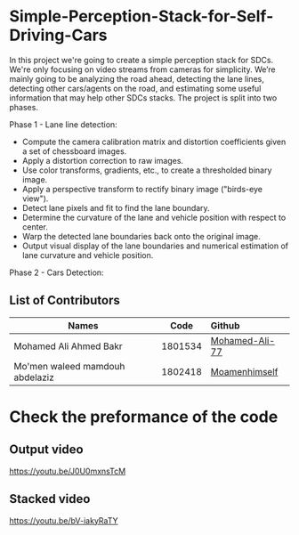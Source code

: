 # Simple-Perception-Stack-for-Self-Driving-Cars
In this project we're going to create a simple perception stack for SDCs. We're only focusing on video streams from cameras for simplicity. We’re mainly going to be analyzing the road ahead, detecting the lane lines, detecting other cars/agents on the road, and estimating some useful information that may help other SDCs stacks. The project is split into two phases.

Phase 1 - Lane line detection:
* Compute the camera calibration matrix and distortion coefficients given a set of chessboard images.
* Apply a distortion correction to raw images.
* Use color transforms, gradients, etc., to create a thresholded binary image.
* Apply a perspective transform to rectify binary image ("birds-eye view").
* Detect lane pixels and fit to find the lane boundary.
* Determine the curvature of the lane and vehicle position with respect to center.
* Warp the detected lane boundaries back onto the original image.
* Output visual display of the lane boundaries and numerical estimation of lane curvature and vehicle position.  

Phase 2 - Cars Detection:


## List of Contributors
| Names    |      Code     |    Github  |
|----------|:-------------:|:-------------|
| Mohamed Ali Ahmed Bakr |  1801534 | [Mohamed-Ali-77](https://github.com/Mohamed-Ali-77)     |
| Mo'men waleed mamdouh abdelaziz|   1802418  | [Moamenhimself](https://github.com/Moamenhimself)   |

# Check the preformance of the code 

## Output video
https://youtu.be/J0U0mxnsTcM
## Stacked video
https://youtu.be/bV-iakyRaTY

